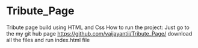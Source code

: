 # Tribute_Page
Tribute page build using HTML and Css 
How to run the project: Just go to the my git hub page https://github.com/vaijayantii/Tribute_Page/ download all the files and run index.html file
